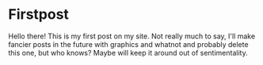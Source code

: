 # Firstpost


Hello there! This is my first post on my site. Not really much to say, I'll make fancier posts in the future with graphics and whatnot and probably delete this one, but who knows? Maybe will keep it around out of sentimentality. 
